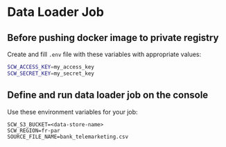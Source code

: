 # Data Loader Job

## Before pushing docker image to private registry

Create and fill `.env` file with these variables with appropriate values:

```bash
SCW_ACCESS_KEY=my_access_key
SCW_SECRET_KEY=my_secret_key
```

## Define and run data loader job on the console

Use these environment variables for your job:

```text
SCW_S3_BUCKET=<data-store-name>
SCW_REGION=fr-par
SOURCE_FILE_NAME=bank_telemarketing.csv
```